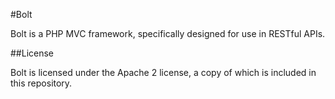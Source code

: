 #Bolt

Bolt is a PHP MVC framework, specifically designed for use in RESTful APIs. 


##License

Bolt is licensed under the Apache 2 license, a copy of which is included in this repository.